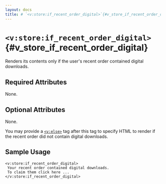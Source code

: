 ```yaml
---
layout: docs
title: # `<v:store:if_recent_order_digital>`{#v_store_if_recent_order_digital}
---
```


# `<v:store:if_recent_order_digital>`{#v_store_if_recent_order_digital}

Renders its contents only if the user's recent order contained digital
downloads.

## Required Attributes

None.

## Optional Attributes

None.

You may provide a [`<v:else>`](#v_else) tag after this tag to specify
HTML to render if the recent order did not contain digital downloads.

## Sample Usage

    <v:store:if_recent_order_digital>
     Your recent order contained digital downloads.
     To claim them click here ...
    </v:store:if_recent_order_digital>
